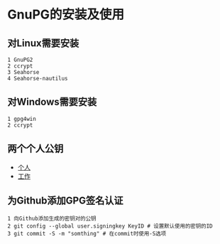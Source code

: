 # GnuPG的安装及使用

## 对Linux需要安装
```
1 GnuPG2
2 ccrypt
3 Seahorse
4 Seahorse-nautilus
```

## 对Windows需要安装
```
1 gpg4win
2 ccrypt
```

## 两个个人公钥

* [个人](gpgkeys/Xei4kau9.personal.public.asc)
* [工作](gpgkeys/EiX8rooc.office.public.asc)

## 为Github添加GPG签名认证
```
1 向Github添加生成的密钥对的公钥
2 git config --global user.signingkey KeyID # 设置默认使用的密钥的ID
3 git commit -S -m "somthing" # 在commit时使用-S选项
```
